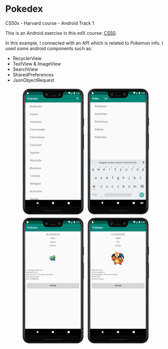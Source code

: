 # Pokedex
CS50x - Harvard course - Android Track 1

This is an Android exercise in this edX course: [CS50](https://www.edx.org/course/cs50s-introduction-to-computer-science).

In this example, I connected with an API which is related to Pokemon info. I used some android components such as:

* RecyclerView
* TextView & ImageView
* SearchView 
* SharedPreferences
* JsonObjectRequest

<p align = "center">
<img src="/images/01.png" width="200"> <img src="/images/04.png" width="200"> <img src="/images/02.png" width="200"> <img src="/images/03.png" width="200">
</p>
